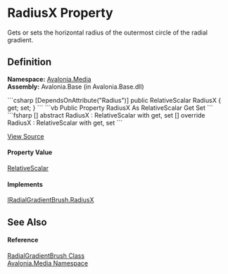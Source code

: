 # RadiusX Property


Gets or sets the horizontal radius of the outermost circle of the radial gradient.



## Definition
**Namespace:** <a href="N_Avalonia_Media">Avalonia.Media</a>  
**Assembly:** Avalonia.Base (in Avalonia.Base.dll)

<Tabs groupId="api-code-preview">
<TabItem value="csharp" label="C#">
```csharp
[DependsOnAttribute("Radius")]
public RelativeScalar RadiusX { get; set; }
```
</TabItem>
<TabItem value="vb" label="VB">
```vb
<DependsOnAttribute("Radius")>
Public Property RadiusX As RelativeScalar
	Get
	Set
```
</TabItem>
<TabItem value="fsharp" label="F#">
```fsharp
[<DependsOnAttribute("Radius")>]
abstract RadiusX : RelativeScalar with get, set
[<DependsOnAttribute("Radius")>]
override RadiusX : RelativeScalar with get, set
```
</TabItem>
</Tabs>



<a href="https://github.com/AvaloniaUI/Avalonia/tree/master/src/Avalonia.Base/Media/RadialGradientBrush.cs#L82" title="View the source code">View Source</a>



#### Property Value
<a href="T_Avalonia_RelativeScalar">RelativeScalar</a>

#### Implements
<a href="P_Avalonia_Media_IRadialGradientBrush_RadiusX">IRadialGradientBrush.RadiusX</a>  


## See Also


#### Reference
<a href="T_Avalonia_Media_RadialGradientBrush">RadialGradientBrush Class</a>  
<a href="N_Avalonia_Media">Avalonia.Media Namespace</a>  

